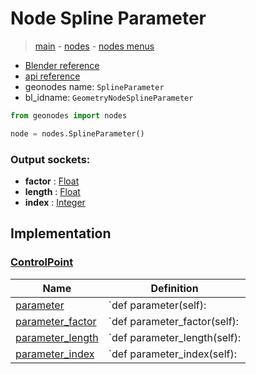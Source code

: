 # Node Spline Parameter

> [main](../structure.md) - [nodes](nodes.md) - [nodes menus](nodes_menus.md)

- [Blender reference](https://docs.blender.org/manual/en/latest/modeling/geometry_nodes/curve/spline_parameter.html)
- [api reference](https://docs.blender.org/api/current/bpy.types.GeometryNodeSplineParameter.html)
- geonodes name: `SplineParameter`
- bl_idname: `GeometryNodeSplineParameter`

```python
from geonodes import nodes

node = nodes.SplineParameter()
```

### Output sockets:

- **factor** : [Float](Float.md)
- **length** : [Float](Float.md)
- **index** : [Integer](Integer.md)

## Implementation

### [ControlPoint](ControlPoint.md)

| Name | Definition |
|------|------------|
 | [parameter](ControlPoint.md#parameter-property) | `def parameter(self): |
 | [parameter_factor](ControlPoint.md#parameter_factor-property) | `def parameter_factor(self): |
 | [parameter_length](ControlPoint.md#parameter_length-property) | `def parameter_length(self): |
 | [parameter_index](ControlPoint.md#parameter_index-property) | `def parameter_index(self): |

